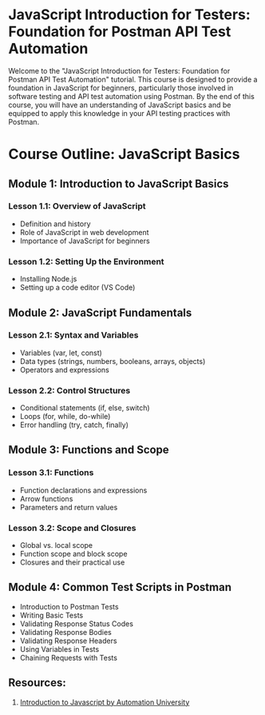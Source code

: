 # JavaScript Introduction for Testers: Foundation for Postman API Test Automation

Welcome to the "JavaScript Introduction for Testers: Foundation for Postman API Test Automation" tutorial. This course is designed to provide a foundation in JavaScript for beginners, particularly those involved in software testing and API test automation using Postman. By the end of this course, you will have an understanding of JavaScript basics and be equipped to apply this knowledge in your API testing practices with Postman.

# Course Outline: JavaScript Basics

## Module 1: Introduction to JavaScript Basics
### Lesson 1.1: Overview of JavaScript
- Definition and history
- Role of JavaScript in web development
- Importance of JavaScript for beginners

### Lesson 1.2: Setting Up the Environment
- Installing Node.js
- Setting up a code editor (VS Code)

## Module 2: JavaScript Fundamentals
### Lesson 2.1: Syntax and Variables
- Variables (var, let, const)
- Data types (strings, numbers, booleans, arrays, objects)
- Operators and expressions

### Lesson 2.2: Control Structures
- Conditional statements (if, else, switch)
- Loops (for, while, do-while)
- Error handling (try, catch, finally)

## Module 3: Functions and Scope
### Lesson 3.1: Functions
- Function declarations and expressions
- Arrow functions
- Parameters and return values

### Lesson 3.2: Scope and Closures
- Global vs. local scope
- Function scope and block scope
- Closures and their practical use

## Module 4: Common Test Scripts in Postman
- Introduction to Postman Tests
- Writing Basic Tests
- Validating Response Status Codes
- Validating Response Bodies
- Validating Response Headers
- Using Variables in Tests
- Chaining Requests with Tests

## Resources:

1. [Introduction to Javascript by Automation University](https://testautomationu.applitools.com/javascript-tutorial/)

